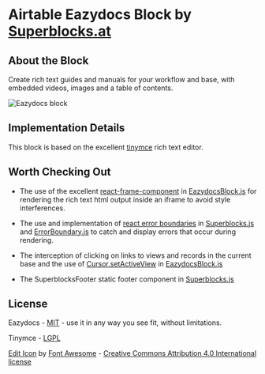 # Airtable Eazydocs Block by [Superblocks.at](https://superblocks.at)

## About the Block

Create rich text guides and manuals for your workflow and base, with embedded videos, images and a table of contents.

![Eazydocs block](https://superblocks.at/superdocs-block-screenshot-1/)

## Implementation Details

This block is based on the excellent [tinymce](https://www.tiny.cloud/) rich text editor.

## Worth Checking Out

- The use of the excellent [react-frame-component](https://www.npmjs.com/package/react-frame-component) in [EazydocsBlock.js](frontend/EazydocsBlock.js) for rendering the rich text html output inside an iframe to avoid style interferences.

- The use and implementation of [react error boundaries](https://reactjs.org/docs/error-boundaries.html) in [Superblocks.js](frontend/Superblocks.js) and [ErrorBoundary.js](frontend/ErrorBoundary.js) to catch and display errors that occur during rendering.

- The interception of clicking on links to views and records in the current base and the use of [Cursor.setActiveView](https://airtable.com/developers/blocks/api/models/Cursor) in [EazydocsBlock.js](frontend/EazydocsBlock.js)

- The SuperblocksFooter static footer component in [Superblocks.js](frontend/Superblocks.js)

## License
Eazydocs - [MIT](LICENSE) - use it in any way you see fit, without limitations.

Tinymce - [LGPL](https://github.com/tinymce/tinymce/blob/develop/LICENSE.TXT)

[Edit Icon](https://fontawesome.com/icons/edit?style=solid) by [Font Awesome](https://fontawesome.com/) - [Creative Commons Attribution 4.0 International license](https://fontawesome.com/license)
